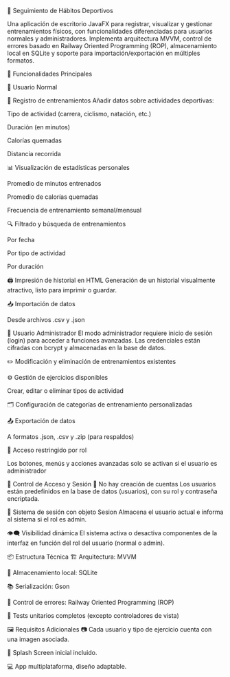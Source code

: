 🏃 Seguimiento de Hábitos Deportivos

Una aplicación de escritorio JavaFX para registrar, visualizar y gestionar entrenamientos físicos, con funcionalidades diferenciadas para usuarios normales y administradores. Implementa arquitectura MVVM, control de errores basado en Railway Oriented Programming (ROP), almacenamiento local en SQLite y soporte para importación/exportación en múltiples formatos.


🚀 Funcionalidades Principales

🔹 Usuario Normal

📝 Registro de entrenamientos
Añadir datos sobre actividades deportivas:


Tipo de actividad (carrera, ciclismo, natación, etc.)

Duración (en minutos)

Calorías quemadas

Distancia recorrida

📊 Visualización de estadísticas personales

Promedio de minutos entrenados

Promedio de calorías quemadas

Frecuencia de entrenamiento semanal/mensual

🔍 Filtrado y búsqueda de entrenamientos

Por fecha

Por tipo de actividad

Por duración

🖨️ Impresión de historial en HTML
Generación de un historial visualmente atractivo, listo para imprimir o guardar.

📥 Importación de datos

Desde archivos .csv y .json

🔹 Usuario Administrador
El modo administrador requiere inicio de sesión (login) para acceder a funciones avanzadas. Las credenciales están cifradas con bcrypt y almacenadas en la base de datos.

✏️ Modificación y eliminación de entrenamientos existentes

⚙️ Gestión de ejercicios disponibles

Crear, editar o eliminar tipos de actividad

🗂️ Configuración de categorías de entrenamiento personalizadas

📤 Exportación de datos

A formatos .json, .csv y .zip (para respaldos)

🔐 Acceso restringido por rol

Los botones, menús y acciones avanzadas solo se activan si el usuario es administrador

🔐 Control de Acceso y Sesión
📛 No hay creación de cuentas
Los usuarios están predefinidos en la base de datos (usuarios), con su rol y contraseña encriptada.

👤 Sistema de sesión con objeto Sesion
Almacena el usuario actual e informa al sistema si el rol es admin.

👁️‍🗨️ Visibilidad dinámica
El sistema activa o desactiva componentes de la interfaz en función del rol del usuario (normal o admin).

📦 Estructura Técnica
🏗️ Arquitectura: MVVM

💾 Almacenamiento local: SQLite

📚 Serialización: Gson

🧪 Control de errores: Railway Oriented Programming (ROP)

🧪 Tests unitarios completos (excepto controladores de vista)

🖼️ Requisitos Adicionales
📷 Cada usuario y tipo de ejercicio cuenta con una imagen asociada.

🔄 Splash Screen inicial incluido.

💻 App multiplataforma, diseño adaptable.

